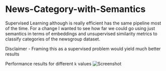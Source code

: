 # News-Category-with-Semantics

Supervised Learning although is really efficient has the same pipeline most of the time. For a change I wanted to see how far we could go using just
semantics in terms of embeddings and unsupervised similarity metrics to classify categories of the newsgroup dataset.

Disclaimer - Framing this as a supervised problem would yield much better results

Performance results for different `k` values 
![Screenshot](https://i.imgur.com/YTTg0fc.png)
